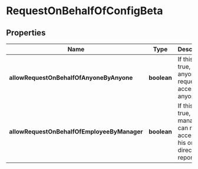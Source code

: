 # RequestOnBehalfOfConfigBeta

## Properties

Name | Type | Description | Notes
------------ | ------------- | ------------- | -------------
**allowRequestOnBehalfOfAnyoneByAnyone** | **boolean** | If this is true, anyone can request access for anyone. | [optional] [default to false]
**allowRequestOnBehalfOfEmployeeByManager** | **boolean** | If this is true, a manager can request access for his or her direct reports. | [optional] [default to false]

